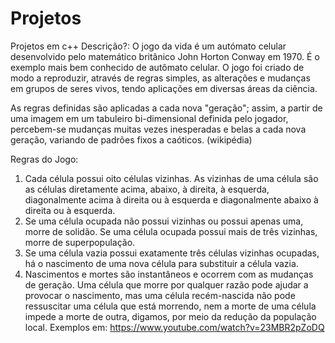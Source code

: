 # Projetos
Projetos em c++
Descrição?:
O jogo da vida é um autómato celular desenvolvido pelo matemático britânico John Horton Conway em 1970. É o exemplo mais bem conhecido de autômato celular.
O jogo foi criado de modo a reproduzir, através de regras simples, as alterações e mudanças em grupos de seres vivos, tendo aplicações em diversas áreas da ciência.

As regras definidas são aplicadas a cada nova "geração"; assim, a partir de uma imagem em um tabuleiro bi-dimensional definida pelo jogador, percebem-se mudanças muitas vezes inesperadas e belas a cada nova geração, variando de padrões fixos a caóticos.
(wikipédia)

Regras do Jogo:
1.	Cada célula possui oito células vizinhas. As vizinhas de uma célula são as células diretamente acima, abaixo, à direita, à esquerda, diagonalmente acima à direita ou à esquerda e diagonalmente abaixo à direita ou à esquerda. 
2.	Se uma célula ocupada não possui vizinhas ou possui apenas uma, morre de solidão. Se uma célula ocupada possui mais de três vizinhas, morre de superpopulação.
3.	Se uma célula vazia possui exatamente três células vizinhas ocupadas, há o nascimento de uma nova célula para substituir a célula vazia.
4.	Nascimentos e mortes são instantâneos e ocorrem com as mudanças de geração. Uma célula que morre por qualquer razão pode ajudar a provocar o nascimento, mas uma célula recém-nascida não pode ressuscitar uma célula que está morrendo, nem a morte de uma célula impede a morte de outra, digamos, por meio da redução da população local.
Exemplos em: https://www.youtube.com/watch?v=23MBR2pZoDQ
